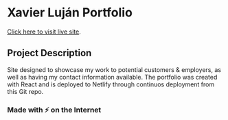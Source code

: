 # Xavier Luján Portfolio

[Click here to visit live site](https://xavierlujan.netlify.com).

## Project Description

Site designed to showcase my work to potential customers & employers, as well as having my contact information available. The portfolio was created with React and is deployed to Netlify through continuos deployment from this Git repo.

### Made with ⚡️ on the Internet
